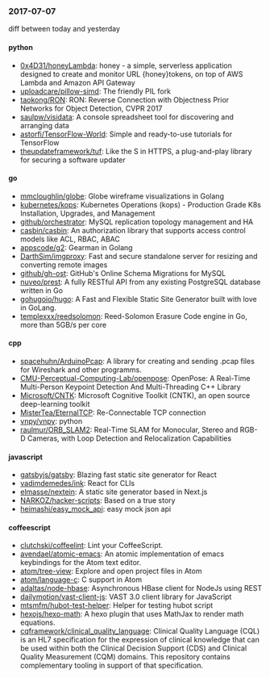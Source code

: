 ### 2017-07-07
diff between today and yesterday

#### python
* [0x4D31/honeyLambda](https://github.com/0x4D31/honeyLambda): honey - a simple, serverless application designed to create and monitor URL {honey}tokens, on top of AWS Lambda and Amazon API Gateway
* [uploadcare/pillow-simd](https://github.com/uploadcare/pillow-simd): The friendly PIL fork
* [taokong/RON](https://github.com/taokong/RON): RON: Reverse Connection with Objectness Prior Networks for Object Detection, CVPR 2017
* [saulpw/visidata](https://github.com/saulpw/visidata): A console spreadsheet tool for discovering and arranging data
* [astorfi/TensorFlow-World](https://github.com/astorfi/TensorFlow-World):  Simple and ready-to-use tutorials for TensorFlow
* [theupdateframework/tuf](https://github.com/theupdateframework/tuf): Like the S in HTTPS, a plug-and-play library for securing a software updater

#### go
* [mmcloughlin/globe](https://github.com/mmcloughlin/globe): Globe wireframe visualizations in Golang
* [kubernetes/kops](https://github.com/kubernetes/kops): Kubernetes Operations (kops) - Production Grade K8s Installation, Upgrades, and Management
* [github/orchestrator](https://github.com/github/orchestrator): MySQL replication topology management and HA
* [casbin/casbin](https://github.com/casbin/casbin): An authorization library that supports access control models like ACL, RBAC, ABAC
* [appscode/g2](https://github.com/appscode/g2):  Gearman in Golang
* [DarthSim/imgproxy](https://github.com/DarthSim/imgproxy): Fast and secure standalone server for resizing and converting remote images
* [github/gh-ost](https://github.com/github/gh-ost): GitHub's Online Schema Migrations for MySQL
* [nuveo/prest](https://github.com/nuveo/prest): A fully RESTful API from any existing PostgreSQL database written in Go
* [gohugoio/hugo](https://github.com/gohugoio/hugo): A Fast and Flexible Static Site Generator built with love in GoLang.
* [templexxx/reedsolomon](https://github.com/templexxx/reedsolomon): Reed-Solomon Erasure Code engine in Go, more than 5GB/s per core

#### cpp
* [spacehuhn/ArduinoPcap](https://github.com/spacehuhn/ArduinoPcap): A library for creating and sending .pcap files for Wireshark and other programms.
* [CMU-Perceptual-Computing-Lab/openpose](https://github.com/CMU-Perceptual-Computing-Lab/openpose): OpenPose: A Real-Time Multi-Person Keypoint Detection And Multi-Threading C++ Library
* [Microsoft/CNTK](https://github.com/Microsoft/CNTK): Microsoft Cognitive Toolkit (CNTK), an open source deep-learning toolkit
* [MisterTea/EternalTCP](https://github.com/MisterTea/EternalTCP): Re-Connectable TCP connection
* [vnpy/vnpy](https://github.com/vnpy/vnpy): python
* [raulmur/ORB_SLAM2](https://github.com/raulmur/ORB_SLAM2): Real-Time SLAM for Monocular, Stereo and RGB-D Cameras, with Loop Detection and Relocalization Capabilities

#### javascript
* [gatsbyjs/gatsby](https://github.com/gatsbyjs/gatsby):  Blazing fast static site generator for React
* [vadimdemedes/ink](https://github.com/vadimdemedes/ink):  React for CLIs
* [elmasse/nextein](https://github.com/elmasse/nextein): A static site generator based in Next.js
* [NARKOZ/hacker-scripts](https://github.com/NARKOZ/hacker-scripts): Based on a true story
* [heimashi/easy_mock_api](https://github.com/heimashi/easy_mock_api): easy mock json api

#### coffeescript
* [clutchski/coffeelint](https://github.com/clutchski/coffeelint): Lint your CoffeeScript.
* [avendael/atomic-emacs](https://github.com/avendael/atomic-emacs): An atomic implementation of emacs keybindings for the Atom text editor.
* [atom/tree-view](https://github.com/atom/tree-view): Explore and open project files in Atom
* [atom/language-c](https://github.com/atom/language-c): C support in Atom
* [adaltas/node-hbase](https://github.com/adaltas/node-hbase): Asynchronous HBase client for NodeJs using REST
* [dailymotion/vast-client-js](https://github.com/dailymotion/vast-client-js): VAST 3.0 client library for JavaScript
* [mtsmfm/hubot-test-helper](https://github.com/mtsmfm/hubot-test-helper): Helper for testing hubot script
* [hexojs/hexo-math](https://github.com/hexojs/hexo-math): A hexo plugin that uses MathJax to render math equations.
* [cqframework/clinical_quality_language](https://github.com/cqframework/clinical_quality_language): Clinical Quality Language (CQL) is an HL7 specification for the expression of clinical knowledge that can be used within both the Clinical Decision Support (CDS) and Clinical Quality Measurement (CQM) domains. This repository contains complementary tooling in support of that specification.

